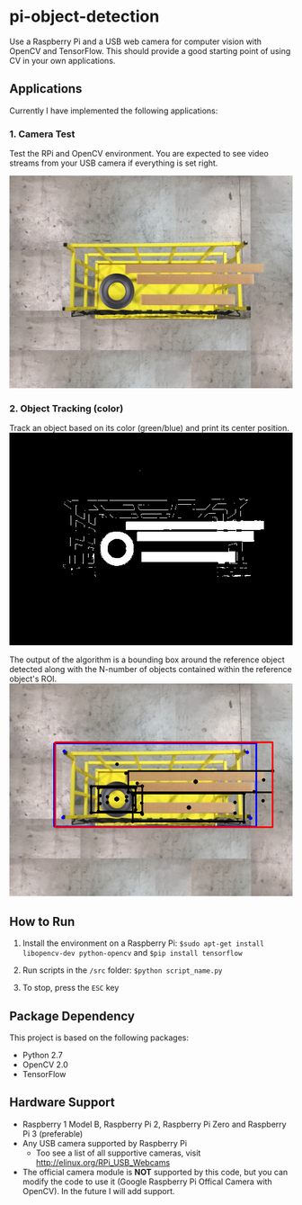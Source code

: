 # pi-object-detection

Use a Raspberry Pi and a USB web camera for computer vision with OpenCV and TensorFlow. This should provide a good starting point of using CV in your own applications.

## Applications
Currently I have implemented the following applications:

### 1. Camera Test
Test the RPi and OpenCV environment. You are expected to see video streams from your USB camera if everything is set right.

![alt text](./doc/Cart_Load17.jpg)

### 2. Object Tracking (color)
Track an object based on its color (green/blue) and print its center position.
![alt text](./doc/thresh_objects.png)

The output of the algorithm is a bounding box around the reference object detected along with the N-number of objects contained within the reference object's ROI.
![alt text](./doc/frame.png)

## How to Run
1. Install the environment on a Raspberry Pi:
    `$sudo apt-get install libopencv-dev python-opencv` and
    `$pip install tensorflow`

2. Run scripts in the `/src` folder:
   `$python script_name.py`

3. To stop, press the `ESC` key


## Package Dependency
This project is based on the following packages:
- Python 2.7
- OpenCV 2.0
- TensorFlow


## Hardware Support
- Raspberry 1 Model B, Raspberry Pi 2, Raspberry Pi Zero and Raspberry Pi 3 (preferable)  
- Any USB camera supported by Raspberry Pi  
  - Too see a list of all supportive cameras, visit http://elinux.org/RPi_USB_Webcams
- The official camera module is **NOT** supported by this code, but you can modify the code to use it (Google Raspberry Pi Offical Camera with OpenCV). In the future I will add support.



